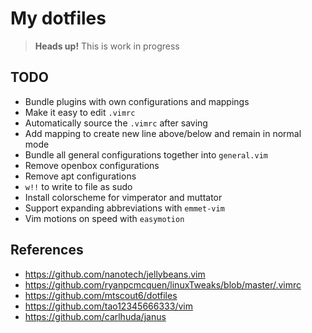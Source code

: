 # My dotfiles

> **Heads up!** This is work in progress

## TODO

- Bundle plugins with own configurations and mappings
- Make it easy to edit `.vimrc`
- Automatically source the `.vimrc` after saving
- Add mapping to create new line above/below and remain in normal mode
- Bundle all general configurations together into `general.vim`
- Remove openbox configurations
- Remove apt configurations
- `w!!` to write to file as sudo
- Install colorscheme for vimperator and muttator
- Support expanding abbreviations with `emmet-vim`
- Vim motions on speed with `easymotion`

## References

- https://github.com/nanotech/jellybeans.vim
- https://github.com/ryanpcmcquen/linuxTweaks/blob/master/.vimrc
- https://github.com/mtscout6/dotfiles
- https://github.com/tao12345666333/vim
- https://github.com/carlhuda/janus
